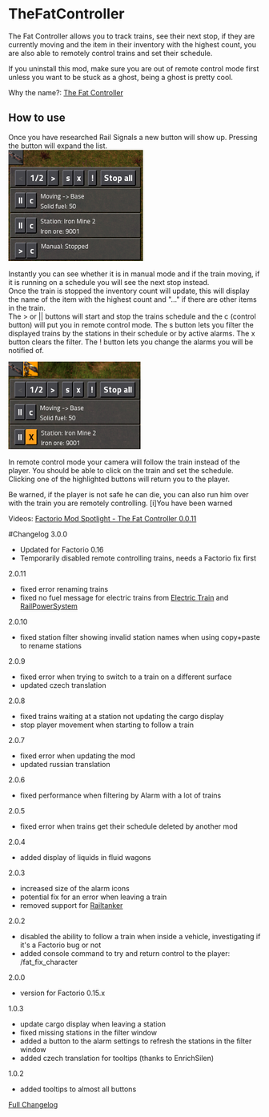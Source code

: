 TheFatController
===========
The Fat Controller allows you to track trains, see their next stop, if they are currently moving and the item in their inventory with the highest count, you are also able to remotely control trains and set their schedule.

If you uninstall this mod, make sure you are out of remote control mode first unless you want to be stuck as a ghost, being a ghost is pretty cool.

Why the name?: [The Fat Controller](http://en.wikipedia.org/wiki/The_Fat_Controller)

How to use
---

Once you have researched Rail Signals a new button will show up. Pressing the button will expand the list.  
![Main UI](https://raw.githubusercontent.com/Choumiko/TheFatController/master/readme_content/TFC_main.png "Main UI")

Instantly you can see whether it is in manual mode and if the train moving, if it is running on a schedule you will see the next stop instead.  
Once the train is stopped the inventory count will update, this will display the name of the item with the highest count and "..." if there are other items in the train.  
The > or || buttons will start and stop the trains schedule and the c (control button) will put you in remote control mode.
The s button lets you filter the displayed trains by the stations in their schedule or by active alarms. The x button clears the filter.
The ! button lets you change the alarms you will be notified of. 


![Remote mode](https://raw.githubusercontent.com/Choumiko/TheFatController/master/readme_content/TFC_remote.png "Remote mode")

In remote control mode your camera will follow the train instead of the player. You should be able to click on the train and set the schedule. Clicking one of the highlighted buttons will return you to the player.

Be warned, if the player is not safe he can die, you can also run him over with the train you are remotely controlling. [i]You have been warned

Videos: [Factorio Mod Spotlight - The Fat Controller 0.0.11](https://youtu.be/zyecAmcbxtM)

#Changelog
3.0.0

 - Updated for Factorio 0.16
 - Temporarily disabled remote controlling trains, needs a Factorio fix first
    
2.0.11

 - fixed error renaming trains
 - fixed no fuel message for electric trains from [Electric Train](https://mods.factorio.com/mods/magu5026/ElectricTrain) and [RailPowerSystem](https://mods.factorio.com/mods/Hermios/RailPowerSystem)

2.0.10

 - fixed station filter showing invalid station names when using copy+paste to rename stations

2.0.9

 - fixed error when trying to switch to a train on a different surface
 - updated czech translation

2.0.8

 - fixed trains waiting at a station not updating the cargo display
 - stop player movement when starting to follow a train

2.0.7

 - fixed error when updating the mod
 - updated russian translation

2.0.6

 - fixed performance when filtering by Alarm with a lot of trains

2.0.5

 - fixed error when trains get their schedule deleted by another mod
 
2.0.4

 - added display of liquids in fluid wagons

2.0.3

 - increased size of the alarm icons
 - potential fix for an error when leaving a train
 - removed support for [Railtanker](https://mods.factorio.com/mods/Choumiko/RailTanker)

2.0.2

 - disabled the ability to follow a train when inside a vehicle, investigating if it's a Factorio bug or not
 - added console command to try and return control to the player: /fat_fix_character

2.0.0

 - version for Factorio 0.15.x

1.0.3

 - update cargo display when leaving a station
 - fixed missing stations in the filter window
 - added a button to the alarm settings to refresh the stations in the filter window
 - added czech translation for tooltips (thanks to EnrichSilen) 
  
1.0.2

 - added tooltips to almost all buttons

 [Full Changelog](https://mods.factorio.com/mods/Choumiko/TheFatController/discussion/11372)
